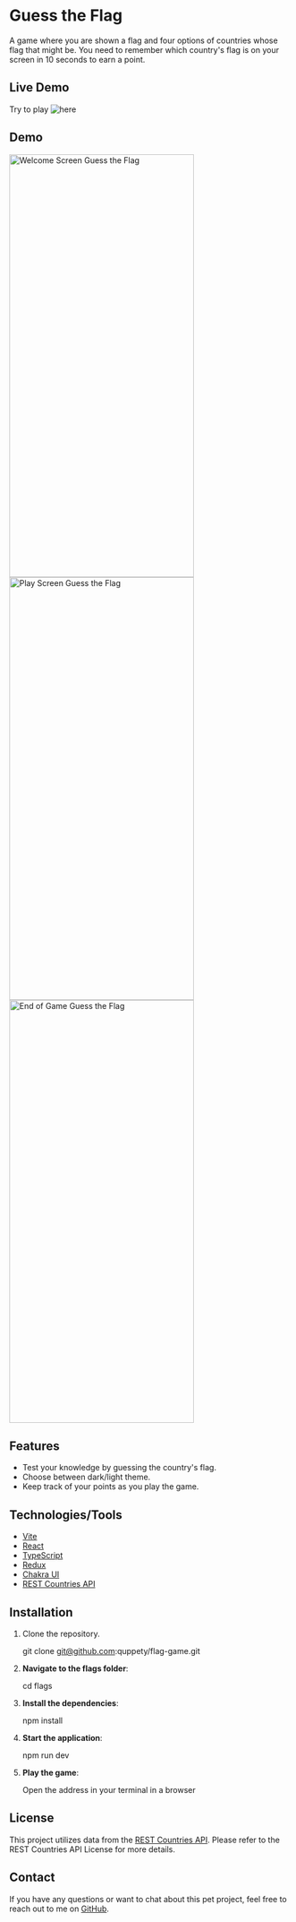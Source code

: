 # Guess the Flag

A game where you are shown a flag and four options of countries whose flag that might be. You need to remember which country's flag is on your screen in 10 seconds to earn a point.

## Live Demo
Try to play ![here](https://guess-flag.vercel.app)

## Demo

 <img src="https://github.com/quppety/flag-game/assets/124813316/4e28d988-492a-4762-8dbf-da3b2dba397c" width="330" height="755" alt="Welcome Screen Guess the Flag">
 <img src="https://github.com/quppety/flag-game/assets/124813316/eee7dddb-5b25-461f-8dc1-bcfaf2d2a2bb" width="330" height="755" alt="Play Screen Guess the Flag">
 <img src="https://github.com/quppety/flag-game/assets/124813316/5c031236-1809-467e-be1d-2749068cfe80" width="330" height="755" alt="End of Game Guess the Flag">

## Features

  - Test your knowledge by guessing the country's flag.
  - Choose between dark/light theme.
  - Keep track of your points as you play the game.

## Technologies/Tools

- [Vite](https://vitejs.dev)
- [React](https://reactjs.org)
- [TypeScript](https://www.typescriptlang.org)
- [Redux](https://redux.js.org)
- [Chakra UI](https://chakra-ui.com)
- [REST Countries API](https://restcountries.com)

## Installation

1. Clone the repository.
   
   git clone git@github.com:quppety/flag-game.git

3. **Navigate to the flags folder**:

   cd flags

2. **Install the dependencies**:

   npm install

3. **Start the application**:
   
   npm run dev

4. **Play the game**:
   
   Open the address in your terminal in a browser

## License

This project utilizes data from the [REST Countries API](https://restcountries.com). Please refer to the REST Countries API License for more details.

## Contact

If you have any questions or want to chat about this pet project, feel free to reach out to me on [GitHub](https://github.com/quppety).
